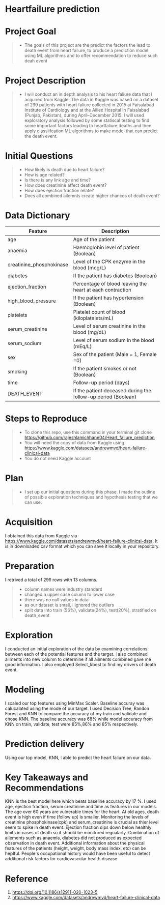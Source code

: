 # Heartfailure prediction

# Project Goal
> - The goals of this project are the predict the factors the lead to death event from heart failure, to produce a prediction model using ML algorithms and to offer recommendation to reduce such deah event

# Project Description
> - I will conduct an in depth analysis to his heart faliure data that I acquired from Kaggle. The data in Kaggle was based on a dataset of 299 patients with heart faliure collected in 2015 at Faisalabad Institute of Cardiology and at the Allied Hospital in Faisalabad (Punjab, Pakistan), during April–December 2015. I will used exploratory analysis followed by some statiscal testing to find some important factors leading to heartfaliure deaths and then apply classiifcation ML algorithms to make model that can predict the death event.

# Initial Questions
> - How likely is death due to heart failure?
> - How is age related?
> - Is there is any link age and time?
> - How does creatinine affect death event?
> - How does ejection fraction relate?
> - Does all combined ailemnts create higher chances of death event?

# Data Dictionary
Feature|Description
-------|------------
age |Age of the patient 
anaemia|Haemoglobin level of patient (Boolean)
creatinine_phosphokinase|Level of the CPK enzyme in the blood (mcg/L)
diabetes|If the patient has diabetes (Boolean)
ejection_fraction| Percentage of blood leaving the heart at each contraction
high_blood_pressure| If the patient has hypertension (Boolean)
platelets|Platelet count of blood (kiloplatelets/mL)
serum_creatinine| Level of serum creatinine in the blood (mg/dL)
serum_sodium|Level of serum sodium in the blood (mEq/L)
sex|Sex of the patient (Male = 1, Female =0)
smoking|If the patient smokes or not (Boolean)
time|Follow-up period (days)
DEATH_EVENT| If the patient deceased during the follow-up period (Boolean)

# Steps to Reproduce
> - To clone this repo, use this command in your terminal git clone https://github.com/rajeshlamichhane04/Heart_faliure_prediction
> - You will need the copy of data from Kaggle using https://www.kaggle.com/datasets/andrewmvd/heart-failure-clinical-data
> - You do not need Kaggle account

# Plan
> - I set up our initial questions during this phase. I made the outline of possible exploration techniques and hypothesis testing that we can use.

# Acquisition
I obtained this data from Kaggle via https://www.kaggle.com/datasets/andrewmvd/heart-failure-clinical-data. It is in downloaded csv format which you can save it locally in your repository.

# Preparation
I retrived a total of 299 rows with 13 columns.
> - column names were industry standard
> - changed a upper case column to lower case
> - there was no null values in data
> - as our dataset is small, I ignored the outliers
> - split data into train (56%), validate(24%), test(20%), stratified on death_event

# Exploration
I conducted an initial exploration of the data by examining correlations between each of the potential features and the target. I also combined aliments into new column to determine if all ailments combined gave me good information. I also employed Select_kbest to find my drivers of death  event.

# Modeling
I scaled our top features using MinMax Scaler. Baseline accuray was calucalated using the mode of our target. I used Decision Tree, Randon Forest and KNN to compare the accuracy of my train and validate and chose KNN. The baseline accuracy was 68% while model accuracy from KNN on train, validate, test were 85%,86% and 85% respectively.

# Prediction delivery
Using our top model, KNN, I able to predict the heart faliure on our data.

# Key Takeaways and Recommendations
KNN is the best model here which beats baseline accuracy by 17 %. I used age, ejection fraction, serum creatinine and time as features in our models. The age over 60 years are vulnerable times for the heart. At old ages, death event is high even if time (follow up) is smaller. Monitoring the levels of creatinine phosphokinase(cpk) and serum_creatinine is crucial as thier level seem to spike in death event. Ejection fraction dips down below healthly limits in cases of death so it should be monitored regualarly. Combination of ailements such as anaemia, diabetes did not produced as expected observation in death event. Additional information about the physical features of the patients (height, weight, body mass index, etc) can be heplful. People's occupational history would have been useful to detect additional risk factors for cardiovascular health disease


# Reference
1. https://doi.org/10.1186/s12911-020-1023-5
2. https://www.kaggle.com/datasets/andrewmvd/heart-failure-clinical-data







 









